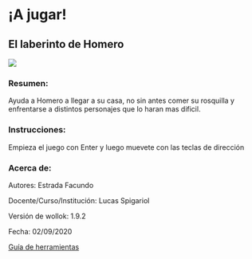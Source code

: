 # ¡A jugar! 

## El laberinto de Homero

<img src="https://www.kindpng.com/picc/m/256-2562494_pink-simpsons-donuts-freetoedit-homer-simpson-hd-png.png">

### Resumen:
Ayuda a Homero a llegar a su casa, no sin antes comer su rosquilla y enfrentarse a distintos personajes que lo haran mas dificil.

### Instrucciones:
Empieza el juego con Enter y luego muevete con las teclas de dirección

### Acerca de:

Autores: Estrada Facundo

Docente/Curso/Institución: Lucas Spigariol

Versión de wollok: 1.9.2

Fecha: 02/09/2020

[Guía de herramientas](https://www.wollok.org/documentacion/conceptos/)


